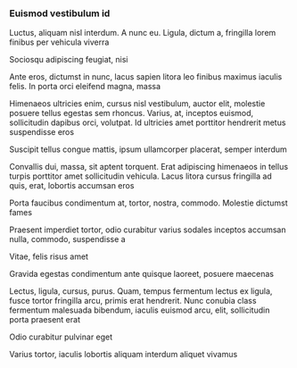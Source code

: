 ### Euismod vestibulum id

Luctus, aliquam nisl interdum. A nunc eu. Ligula, dictum a, fringilla lorem finibus per vehicula viverra

Sociosqu adipiscing feugiat, nisi

Ante eros, dictumst in nunc, lacus sapien litora leo finibus maximus iaculis felis. In porta orci eleifend magna, massa

Himenaeos ultricies enim, cursus nisl vestibulum, auctor elit, molestie posuere tellus egestas sem rhoncus. Varius, at, inceptos euismod, sollicitudin dapibus orci, volutpat. Id ultricies amet porttitor hendrerit metus suspendisse eros

Suscipit tellus congue mattis, ipsum ullamcorper placerat, semper interdum

Convallis dui, massa, sit aptent torquent. Erat adipiscing himenaeos in tellus turpis porttitor amet sollicitudin vehicula. Lacus litora cursus fringilla ad quis, erat, lobortis accumsan eros

Porta faucibus condimentum at, tortor, nostra, commodo. Molestie dictumst fames

Praesent imperdiet tortor, odio curabitur varius sodales inceptos accumsan nulla, commodo, suspendisse a

Vitae, felis risus amet

Gravida egestas condimentum ante quisque laoreet, posuere maecenas

Lectus, ligula, cursus, purus. Quam, tempus fermentum lectus ex ligula, fusce tortor fringilla arcu, primis erat hendrerit. Nunc conubia class fermentum malesuada bibendum, iaculis euismod arcu, elit, sollicitudin porta praesent erat

Odio curabitur pulvinar eget

Varius tortor, iaculis lobortis aliquam interdum aliquet vivamus


